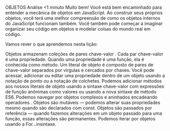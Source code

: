 OBJETOS
Análise
<1 minuto
Muito bem! Você está bem encaminhado para entender a mecânica de objetos em JavaScript. Ao construir seus próprios objetos, você terá uma melhor compreensão de como os objetos internos do JavaScript funcionam também. Você também pode começar a imaginar organizar seu código em objetos e modelar coisas do mundo real em código.

Vamos rever o que aprendemos nesta lição:

Objetos armazenam coleções de pares chave-valor .
Cada par chave-valor é uma propriedade. Quando uma propriedade é uma função, ela é conhecida como método.
Um literal de objeto é composto de pares de chave-valor separados por vírgulas e cercados por chaves.
Você pode acessar, adicionar ou editar uma propriedade dentro de um objeto usando a notação de ponto ou a notação de colchetes.
Podemos adicionar métodos aos nossos literais de objeto usando a sintaxe chave-valor com expressões de função anônimas como valores ou usando a nova sintaxe de método ES6.
Podemos navegar por objetos complexos e aninhados encadeando operadores .
Objetos são mutáveis ​​— podemos alterar suas propriedades mesmo quando são declarados com const.
Objetos são passados ​​por referência — quando fazemos alterações em um objeto passado para uma função, essas alterações são permanentes.
Podemos iterar por objetos usando a For...insintaxe.